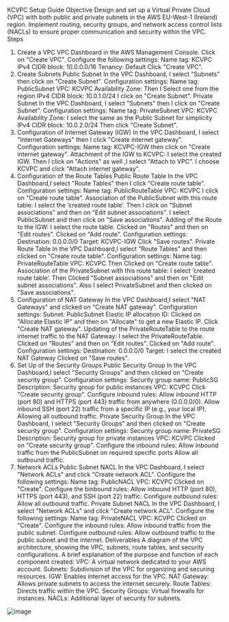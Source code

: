 KCVPC Setup Guide
Objective
Design and set up a Virtual Private Cloud (VPC) with both public and private subnets in the AWS EU-West-1 (Ireland) region. Implement routing, security groups, and network access control lists (NACLs) to ensure proper communication and security within the VPC.
Steps
1. Create a VPC
VPC Dashboard in the AWS Management Console.
Click on "Create VPC".
Configure the following settings:
Name tag: KCVPC
IPv4 CIDR block: 10.0.0.0/16
Tenancy: Default
Click "Create VPC".
2. Create Subnets
Public Subnet
In the VPC Dashboard, I select "Subnets" then click on  "Create Subnet".
Configuration  settings:
Name tag: PublicSubnet
VPC: KCVPC
Availability Zone: Then I Select  one  from the region
IPv4 CIDR block: 10.0.1.0/24
I click on  "Create Subnet".
Private Subnet
In the VPC Dashboard, I select "Subnets" then  I click on  "Create Subnet".
Configuration settings:
Name tag: PrivateSubnet
VPC: KCVPC
Availability Zone: I select the same as the Public Subnet for simplicity
IPv4 CIDR block: 10.0.2.0/24
Then click "Create Subnet".
3. Configuration of  Internet Gateway (IGW)
In the VPC Dashboard, I select "Internet Gateways" then I click "Create internet gateway".
Configuration  settings:
Name tag: KCVPC-IGW
then click on  "Create internet gateway".
Attachment of  the IGW to KCVPC:
I select the created IGW.
Then I click on  "Actions" as well ,I select "Attach to VPC".
I choose KCVPC and click "Attach internet gateway".
4. Configuration of the  Route Tables
Public Route Table
In the VPC Dashboard,I select "Route Tables" then I click "Create route table".
Configuration  settings:
Name tag: PublicRouteTable
VPC: KCVPC
I click  on "Create route table".
Association of  the PublicSubnet with this route table:
I select the ‘created route table’.
Then I click on  "Subnet associations" and then on  "Edit subnet associations".
I select PublicSubnet and then  click on "Save associations".
Adding of the  Route to the IGW:
I select the route table.
Clicked on  "Routes" and then on  "Edit routes".
Clicked on  "Add route".
Configuration settings:
Destination: 0.0.0.0/0
Target: KCVPC-IGW
Click "Save routes".
Private Route Table
In the VPC Dashboard,I  select "Route Tables" and then  clicked on  "Create route table".
Configuration settings:
Name tag: PrivateRouteTable
VPC: KCVPC
Then Clicked on  "Create route table".
Association of  the PrivateSubnet with this route table:
I select  ‘created route table’.
Then Clicked "Subnet associations" and then on  "Edit subnet associations".
Also I select PrivateSubnet and then  clicked on  "Save associations".
5. Configuration of  NAT Gateway
In the VPC Dashboard,I  select "NAT Gateways" and clicked on  "Create NAT gateway".
Configuration settings:
Subnet: PublicSubnet
Elastic IP allocation ID: Clicked on  "Allocate Elastic IP" and then on  "Allocate" to get a new Elastic IP.
Click "Create NAT gateway".
Updating of  the PrivateRouteTable to the route internet traffic to the NAT Gateway:
I select the PrivateRouteTable.
Clicked on  "Routes" and then on  "Edit routes".
Clicked on  "Add route".
Configuration settings:
Destination: 0.0.0.0/0
Target: I select the created NAT Gateway
Clicked on  "Save routes".
6. Set Up of the  Security Groups
Public Security Group
In the VPC Dashboard,I  select "Security Groups" and then clicked on  "Create security group".
Configuration settings:
Security group name: PublicSG
Description: Security group for public instances
VPC: KCVPC
Click "Create security group".
Configure inbound rules:
Allow inbound HTTP (port 80) and HTTPS (port 443) traffic from anywhere (0.0.0.0/0).
Allow inbound SSH (port 22) traffic from a specific IP (e.g., your local IP).
Allowing  all outbound traffic.
Private Security Group
In the VPC Dashboard, I select "Security Groups" and then clicked on "Create security group".
Configuration settings:
Security group name: PrivateSG
Description: Security group for private instances
VPC: KCVPC
Clicked on  "Create security group".
Configure the  inbound rules:
Allow inbound traffic from the PublicSubnet on required specific  ports 
Allow all outbound traffic.
7. Network ACLs
Public Subnet NACL
In the VPC Dashboard, I select "Network ACLs" and click "Create network ACL".
Configure the following settings:
Name tag: PublicNACL
VPC: KCVPC
Clicked on  "Create".
Configure the binbound rules:
Allow inbound HTTP (port 80), HTTPS (port 443), and SSH (port 22) traffic.
Configure outbound rules:
Allow all outbound traffic.
Private Subnet NACL
In the VPC Dashboard, I select "Network ACLs" and click "Create network ACL".
Configure the following settings:
Name tag: PrivateNACL
VPC: KCVPC
Clicked on  "Create".
Configure the inbound rules:
Allow inbound traffic from the public subnet.
Configure outbound rules:
Allow outbound traffic to the public subnet and the internet.
Deliverables
A diagram of the VPC architecture, showing the VPC, subnets, route tables, and security configurations. 
A brief explanation of the purpose and function of each component created:
VPC: A virtual network dedicated to your AWS account.
Subnets: Subdivision of the VPC for organizing and securing resources.
IGW: Enables internet access for the VPC.
NAT Gateway: Allows private subnets to access the internet securely.
Route Tables: Directs traffic within the VPC.
Security Groups: Virtual firewalls for instances.
NACLs: Additional layer of security for subnets.


![image](https://github.com/gbetibienvenu/KodeCamp-04repo/assets/64703165/91e7609b-40d9-4756-b5e4-1084b6a15ca0)




